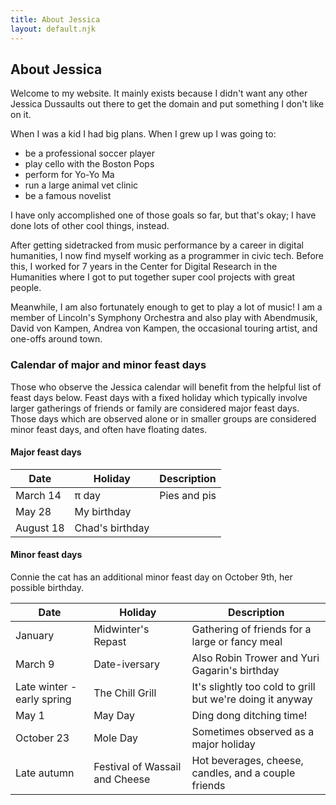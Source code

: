 ```yaml
---
title: About Jessica
layout: default.njk
---
```


## About Jessica

Welcome to my website. It mainly exists because I didn't want any other Jessica Dussaults out there to get the domain and put something I don't like on it.

When I was a kid I had big plans. When I grew up I was going to:

- be a professional soccer player
- play cello with the Boston Pops
- perform for Yo-Yo Ma
- run a large animal vet clinic
- be a famous novelist

I have only accomplished one of those goals so far, but that's okay; I have done lots of other cool things, instead.

After getting sidetracked from music performance by a career in digital humanities, I now find myself working as a programmer in civic tech. Before this, I worked for 7 years in the Center for Digital Research in the Humanities where I got to put together super cool projects with great people.

Meanwhile, I am also fortunately enough to get to play a lot of music! I am a member of Lincoln's Symphony Orchestra and also play with Abendmusik, David von Kampen, Andrea von Kampen, the occasional touring artist, and one-offs around town.

### Calendar of major and minor feast days

Those who observe the Jessica calendar will benefit from the helpful list of feast days below. Feast days with a fixed holiday which typically involve larger gatherings of friends or family are considered major feast days. Those days which are observed alone or in smaller groups are considered minor feast days, and often have floating dates.

#### Major feast days

<table>
  <thead>
  <tr>
    <th>Date</th>
    <th>Holiday</th>
    <th>Description</th>
  </tr>
  </thead>
  <tbody>
  <tr>
    <td>March 14</td>
    <td>π day</td>
    <td>Pies and pis</td>
  </tr>
  <tr>
    <td>May 28</td>
    <td>My birthday</td>
    <td></td>
  </tr>
  <tr>
    <td>August 18</td>
    <td>Chad's birthday</td>
    <td></td>
  </tr>
  </tbody>
</table>


#### Minor feast days

Connie the cat has an additional minor feast day on October 9th, her possible birthday.

<table>
  <thead>
  <tr>
    <th>Date</th>
    <th>Holiday</th>
    <th>Description</th>
  </tr>
  </thead>
  <tbody>
  <tr>
    <td>January</td>
    <td>Midwinter's Repast</td>
    <td>Gathering of friends for a large or fancy meal</td>
  </tr>
  <tr>
    <td>March 9</td>
    <td>Date-iversary</td>
    <td>Also Robin Trower and Yuri Gagarin's birthday</td>
  </tr>
  <tr>
    <td>Late winter - early spring</td>
    <td>The Chill Grill</td>
    <td>It's slightly too cold to grill but we're doing it anyway</td>
  </tr>
  <tr>
    <td>May 1</td>
    <td>May Day</td>
    <td>Ding dong ditching time!</td>
  </tr>
  <tr>
    <td>October 23</td>
    <td>Mole Day</td>
    <td>Sometimes observed as a major holiday</td>
  </tr>
  <tr>
    <td>Late autumn</td>
    <td>Festival of Wassail and Cheese</td>
    <td>Hot beverages, cheese, candles, and a couple friends</td>
  </tr>
</tbody>
